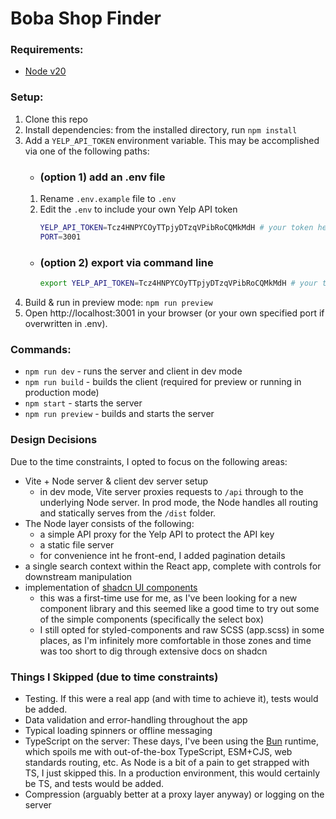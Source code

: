 # Boba Shop Finder

### Requirements:
- [Node v20](https://nodejs.org/en)

### Setup:
1. Clone this repo
2. Install dependencies: from the installed directory, run `npm install`
3. Add a `YELP_API_TOKEN` environment variable.  This may be accomplished via one of the following paths:
    - ### (option 1) add an .env file
     1. Rename `.env.example` file to `.env`
     2. Edit the `.env` to include your own Yelp API token
        ```bash
        YELP_API_TOKEN=Tcz4HNPYCOyTTpjyDTzqVPibRoCQMkMdH # your token here
        PORT=3001
        ```
    - ### (option 2) export via command line
      ```bash
      export YELP_API_TOKEN=Tcz4HNPYCOyTTpjyDTzqVPibRoCQMkMdH # your token here
      ```
5. Build & run in preview mode: `npm run preview`
6. Open http://localhost:3001 in your browser (or your own specified port if overwritten in .env).

### Commands:
- `npm run dev` - runs the server and client in dev mode
- `npm run build` - builds the client (required for preview or running in production mode)
- `npm start` - starts the server
- `npm run preview` - builds and starts the server

### Design Decisions
Due to the time constraints, I opted to focus on the following areas:
  - Vite + Node server & client dev server setup
    - in dev mode, Vite server proxies requests to `/api` through to the underlying Node server.  In prod mode, the Node handles all routing and statically serves from the `/dist` folder.  
  - The Node layer consists of the following:
    - a simple API proxy for the Yelp API to protect the API key
    - a static file server
    - for convenience int he front-end, I added pagination details  
  - a single search context within the React app, complete with controls for downstream manipulation
  - implementation of [shadcn UI components](https://ui.shadcn.com/)
    - this was a first-time use for me, as I've been looking for a new component library and this seemed like a good time to try out some of the simple components (specifically the select box)
    - I still opted for styled-components and raw SCSS (app.scss) in some places, as I'm infinitely more comfortable in those zones and time was too short to dig through extensive docs on shadcn  

### Things I Skipped (due to time constraints)
  - Testing.  If this were a real app (and with time to achieve it), tests would be added.
  - Data validation and error-handling throughout the app
  - Typical loading spinners or offline messaging
  - TypeScript on the server: These days, I've been using the [Bun](https://bun.sh) runtime, which spoils me with out-of-the-box TypeScript, ESM+CJS, web standards routing, etc.  As Node is a bit of a pain to get strapped with TS, I just skipped this.  In a production environment, this would certainly be TS, and tests would be added.
  - Compression (arguably better at a proxy layer anyway) or logging on the server
    
